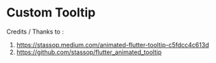 # Custom Tooltip

Credits / Thanks to :
1. https://stassop.medium.com/animated-flutter-tooltip-c5fdcc4c613d
2. https://github.com/stassop/flutter_animated_tooltip
